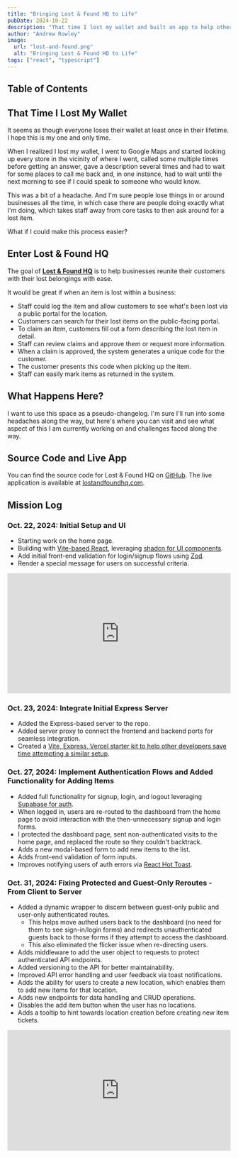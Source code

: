 ```yaml
---
title: "Bringing Lost & Found HQ to Life"
pubDate: 2024-10-22
description: "That time I lost my wallet and built an app to help others recover their lost items."
author: "Andrew Rowley"
image:
  url: "lost-and-found.png"
  alt: "Bringing Lost & Found HQ to Life"
tags: ["react", "typescript"]
---
```


## Table of Contents

## That Time I Lost My Wallet

It seems as though everyone loses their wallet at least once in their lifetime. I hope this is my one and only time.

When I realized I lost my wallet, I went to Google Maps and started looking up every store in the vicinity of where I went, called some multiple times before getting an answer, gave a description several times and had to wait for some places to call me back and, in one instance, had to wait until the next morning to see if I could speak to someone who would know.

This was a bit of a headache. And I'm sure people lose things in or around businesses all the time, in which case there are people doing exactly what I'm doing, which takes staff away from core tasks to then ask around for a lost item.

What if I could make this process easier?

## Enter Lost & Found HQ

The goal of [**Lost & Found HQ**](https://www.lostandfoundhq.com/) is to help businesses reunite their customers with their lost belongings with ease.

It would be great if when an item is lost within a business:

- Staff could log the item and allow customers to see what's been lost via a public portal for the location.
- Customers can search for their lost items on the public-facing portal.
- To claim an item, customers fill out a form describing the lost item in detail.
- Staff can review claims and approve them or request more information.
- When a claim is approved, the system generates a unique code for the customer.
- The customer presents this code when picking up the item.
- Staff can easily mark items as returned in the system.

## What Happens Here?

I want to use this space as a pseudo-changelog. I'm sure I'll run into some headaches along the way, but here's where you can visit and see what aspect of this I am currently working on and challenges faced along the way.

## Source Code and Live App

You can find the source code for Lost & Found HQ on [GitHub](https://github.com/internetdrew/lost-and-found-hq). The live application is available at [lostandfoundhq.com](https://www.lostandfoundhq.com/).

## Mission Log

### Oct. 22, 2024: Initial Setup and UI

- Starting work on the home page.
- Building with [Vite-based React](https://vite.dev/), leveraging [shadcn for UI components](https://ui.shadcn.com/).
- Add initial front-end validation for login/signup flows using [Zod](https://zod.dev/).
- Render a special message for users on successful criteria.
<div style="position: relative; padding-bottom: 53.78486055776893%; height: 0;"><iframe src="https://www.loom.com/embed/1104fbe532a246e0883b094788bade69?sid=4f45018b-b222-4b57-9f57-d30bce000242" frameborder="0" webkitallowfullscreen mozallowfullscreen allowfullscreen style="position: absolute; top: 0; left: 0; width: 100%; height: 100%;"></iframe></div>

### Oct. 23, 2024: Integrate Initial Express Server

- Added the Express-based server to the repo.
- Added server proxy to connect the frontend and backend ports for seamless integration.
- Created a [Vite, Express, Vercel starter kit to help other developers save time attempting a similar setup](https://github.com/internetdrew/vite-express-vercel).

### Oct. 27, 2024: Implement Authentication Flows and Added Functionality for Adding Items

- Added full functionality for signup, login, and logout leveraging [Supabase for auth](https://supabase.com/auth).
- When logged in, users are re-routed to the dashboard from the home page to avoid interaction with the then-unnecessary signup and login forms.
- I protected the dashboard page, sent non-authenticated visits to the home page, and replaced the route so they couldn't backtrack.
- Adds a new modal-based form to add new items to the list.
- Adds front-end validation of form inputs.
- Improves notifying users of auth errors via [React Hot Toast](https://react-hot-toast.com/).

### Oct. 31, 2024: Fixing Protected and Guest-Only Reroutes - From Client to Server

- Added a dynamic wrapper to discern between guest-only public and user-only authenticated routes.
  - This helps move authed users back to the dashboard (no need for them to see sign-in/login forms) and redirects unauthenticated guests back to those forms if they attempt to access the dashboard.
  - This also eliminated the flicker issue when re-directing users.
- Adds middleware to add the user object to requests to protect authenticated API endpoints.
- Added versioning to the API for better maintainability.
- Improved API error handling and user feedback via toast notifications.
- Adds the ability for users to create a new location, which enables them to add new items for that location.
- Adds new endpoints for data handling and CRUD operations.
- Disables the add item button when the user has no locations.
- Adds a tooltip to hint towards location creation before creating new item tickets.
<div style="position: relative; padding-bottom: 53.94605394605395%; height: 0;"><iframe src="https://www.loom.com/embed/1c864e0a47e64755842f793359da8058?sid=04c9a743-e34b-4694-91d0-cf5d604ff2a1" frameborder="0" webkitallowfullscreen mozallowfullscreen allowfullscreen style="position: absolute; top: 0; left: 0; width: 100%; height: 100%;"></iframe></div>
